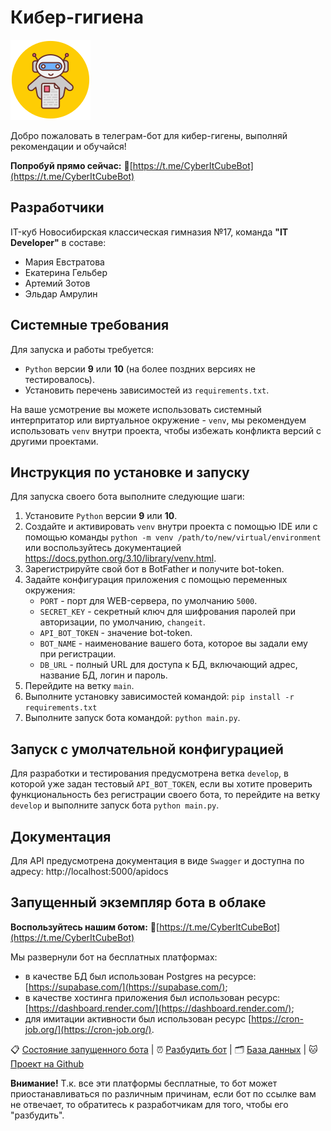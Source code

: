 # Кибер-гигиена

![bot-image](/assets/bot-image-small.png)

Добро пожаловать в телеграм-бот для кибер-гигены, выполняй рекомендации и обучайся!

**Попробуй прямо сейчас:** 🤖[https://t.me/CyberItCubeBot](https://t.me/CyberItCubeBot)

## Разработчики

IT-куб Новосибирская классическая гимназия №17, команда **"IT Developer"** в составе:

- Мария Евстратова
- Екатерина Гельбер
- Артемий Зотов
- Эльдар Амрулин

## Системные требования

Для запуска и работы требуется:

- `Python` версии **9** или **10** (на более поздних версиях не тестировалось).
- Установить перечень зависимостей из `requirements.txt`.

На ваше усмотрение вы можете использовать системный интерпритатор или виртуальное окружение - `venv`, 
мы рекомендуем использовать `venv` внутри проекта, чтобы избежать конфликта версий с другими проектами.

## Инструкция по установке и запуску

Для запуска своего бота выполните следующие шаги:

1. Установите `Python` версии **9** или **10**.
2. Создайте и активировать `venv` внутри проекта с помощью IDE или с помощью команды `python -m venv /path/to/new/virtual/environment` или воспользуйтесь документацией https://docs.python.org/3.10/library/venv.html.
3. Зарегистрируйте свой бот в BotFather и получите bot-token.
4. Задайте конфигурация приложения с помощью переменных окружения:
   - `PORT` - порт для WEB-сервера, по умолчанию `5000`.
   - `SECRET_KEY` - секретный ключ для шифрования паролей при авторизации, по умолчанию, `changeit`.
   - `API_BOT_TOKEN` - значение bot-token.
   - `BOT_NAME` - наименование вашего бота, которое вы задали ему при регистрации.
   - `DB_URL` - полный URL для доступа к БД, включающий адрес, название БД, логин и пароль.
5. Перейдите на ветку `main`.
6. Выполните установку зависимостей командой: `pip install -r requirements.txt`
7. Выполните запуск бота командой: `python main.py`.

## Запуск с умолчательной конфигурацией

Для разработки и тестирования предусмотрена ветка `develop`, в которой уже задан тестовый `API_BOT_TOKEN`, 
если вы хотите проверить функциональность без регистрации своего бота, то перейдите на ветку `develop` и 
выполните запуск бота `python main.py`.

## Документация

Для API предусмотрена документация в виде `Swagger` и доступна по адресу: http://localhost:5000/apidocs

## Запущенный экземпляр бота в облаке

**Воспользуйтесь нашим ботом:** 🤖[https://t.me/CyberItCubeBot](https://t.me/CyberItCubeBot)

Мы развернули бот на бесплатных платформах:

- в качестве БД был использован Postgres на ресурсе: [https://supabase.com/](https://supabase.com/);
- в качестве хостинга приложения был использован ресурс: [https://dashboard.render.com/](https://dashboard.render.com/);
- для имитации активности был использован ресурс [https://cron-job.org/](https://cron-job.org/).

📋 [Состояние запущенного бота](https://l06sywx7.status.cron-job.org/) | ⏰ [Разбудить бот](https://cyber-bot-es7a.onrender.com/health) | 🗂️ [База данных](https://supabase.com/dashboard/project/orltlnnmwwvvqsasikie) | 🐱 [Проект на Github](https://github.com/MariaEvstratova/cyber_bot)

**Внимание!** Т.к. все эти платформы бесплатные, то бот может приостанавливаться по различным причинам, если бот по ссылке вам не отвечает, то обратитесь к разработчикам для того, чтобы его "разбудить".
